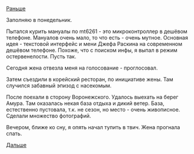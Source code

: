 [Раньше](2018.09.08.md)

Заполняю в понедельник.

Пытался курить мануалы по mt6261 - это микроконтроллер в дешёвом телефоне. Мануалов очень мало, то что есть - очень мутное. Основная идея - текстовой интерфейс и мени Джефа Раскина на современном дешёвом телефоне. Похоже, что с поиском инфы, я выпал в режим остервенелости. Пусть так.

Сегодня жена отвезла меня на голосование - проглосовал.

Затем съездили в корейский ресторан, по инициативе жены. Там случился забавный эпизод с насекомым.

После поехали в сторону Воронежского. Удалось выехать на берег Амура. Там оказалась некая база отдыха и дикий ветер. База, естественно пустовала, т.к. не сезон, но место - очень живописное. Сделали множество фотографий.

Вечером, ближе ко сну, я опять начал тупить в твич. Жена прогнала спать.

[Дальше](2018.09.10.md)